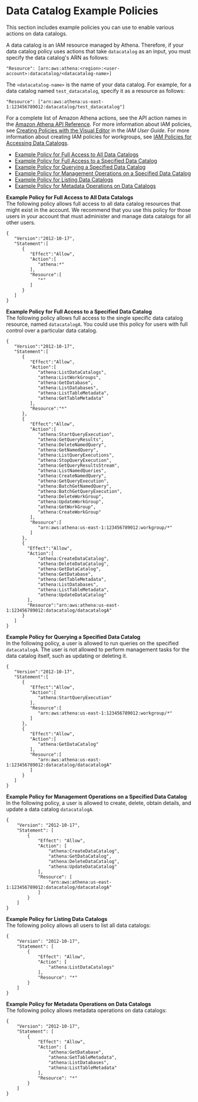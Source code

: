 # Data Catalog Example Policies<a name="datacatalogs-example-policies"></a>

This section includes example policies you can use to enable various actions on data catalogs\.

A data catalog is an IAM resource managed by Athena\. Therefore, if your data catalog policy uses actions that take `datacatalog` as an input, you must specify the data catalog's ARN as follows:

```
"Resource": [arn:aws:athena:<region>:<user-account>:datacatalog/<datacatalog-name>]
```

The `<datacatalog-name>` is the name of your data catalog\. For example, for a data catalog named `test_datacatalog`, specify it as a resource as follows:

```
"Resource": ["arn:aws:athena:us-east-1:123456789012:datacatalog/test_datacatalog"]
```

For a complete list of Amazon Athena actions, see the API action names in the [Amazon Athena API Reference](https://docs.aws.amazon.com/athena/latest/APIReference/)\. For more information about IAM policies, see [Creating Policies with the Visual Editor](https://docs.aws.amazon.com/IAM/latest/UserGuide/access_policies_create.html#access_policies_create-visual-editor) in the *IAM User Guide*\. For more information about creating IAM policies for workgroups, see [ IAM Policies for Accessing Data Catalogs](datacatalogs-iam-policy.md)\.
+ [Example Policy for Full Access to All Data Catalogs](#datacatalog-policy-full-access-to-all-data-catalogs)
+ [Example Policy for Full Access to a Specified Data Catalog](#datacatalog-policy-full-access-to-a-specified-catalog)
+ [Example Policy for Querying a Specified Data Catalog](#datacatalog-policy-querying-a-specified-data-catalog)
+ [Example Policy for Management Operations on a Specified Data Catalog](#datacatalog-policy-management-operations-on-a-specified-catalog)
+ [Example Policy for Listing Data Catalogs](#datacatalog-policy-listing-data-catalogs)
+ [Example Policy for Metadata Operations on Data Catalogs](#datacatalog-policy-metadata-operations)

**Example Policy for Full Access to All Data Catalogs**  
The following policy allows full access to all data catalog resources that might exist in the account\. We recommend that you use this policy for those users in your account that must administer and manage data catalogs for all other users\.  

```
{
   "Version":"2012-10-17",
   "Statement":[
      {
         "Effect":"Allow",
         "Action":[
            "athena:*"
         ],
         "Resource":[
            "*"
         ]
      }
   ]
}
```

**Example Policy for Full Access to a Specified Data Catalog**  
The following policy allows full access to the single specific data catalog resource, named `datacatalogA`\. You could use this policy for users with full control over a particular data catalog\.  

```
{
   "Version":"2012-10-17",
   "Statement":[
      {
         "Effect":"Allow",
         "Action":[
            "athena:ListDataCatalogs",
            "athena:ListWorkGroups",
            "athena:GetDatabase",
            "athena:ListDatabases",
            "athena:ListTableMetadata",
            "athena:GetTableMetadata"
         ],
         "Resource":"*"
      },
      {
         "Effect":"Allow",
         "Action":[
            "athena:StartQueryExecution",
            "athena:GetQueryResults",
            "athena:DeleteNamedQuery",
            "athena:GetNamedQuery",
            "athena:ListQueryExecutions",
            "athena:StopQueryExecution",
            "athena:GetQueryResultsStream",
            "athena:ListNamedQueries",
            "athena:CreateNamedQuery",
            "athena:GetQueryExecution",
            "athena:BatchGetNamedQuery",
            "athena:BatchGetQueryExecution",
            "athena:DeleteWorkGroup",
            "athena:UpdateWorkGroup",
            "athena:GetWorkGroup",
            "athena:CreateWorkGroup"
         ],
         "Resource":[
            "arn:aws:athena:us-east-1:123456789012:workgroup/*"
         ]
      },
      {
        "Effect":"Allow",
        "Action":[
            "athena:CreateDataCatalog",
            "athena:DeleteDataCatalog",
            "athena:GetDataCatalog",
            "athena:GetDatabase",
            "athena:GetTableMetadata",
            "athena:ListDatabases",
            "athena:ListTableMetadata",
            "athena:UpdateDataCatalog"
        ],
        "Resource":"arn:aws:athena:us-east-1:123456789012:datacatalog/datacatalogA"
      }
   ]
}
```

**Example Policy for Querying a Specified Data Catalog**  
In the following policy, a user is allowed to run queries on the specified `datacatalogA`\. The user is not allowed to perform management tasks for the data catalog itself, such as updating or deleting it\.   

```
{
   "Version":"2012-10-17",
   "Statement":[
      {
         "Effect":"Allow",
         "Action":[
            "athena:StartQueryExecution"
         ],
         "Resource":[
            "arn:aws:athena:us-east-1:123456789012:workgroup/*"
         ]
      },
      {
         "Effect":"Allow",
         "Action":[
            "athena:GetDataCatalog"
         ],
         "Resource":[
            "arn:aws:athena:us-east-1:123456789012:datacatalog/datacatalogA"
         ]
      }
   ]
}
```

**Example Policy for Management Operations on a Specified Data Catalog**  
In the following policy, a user is allowed to create, delete, obtain details, and update a data catalog `datacatalogA`\.   

```
{
    "Version": "2012-10-17",
    "Statement": [
        {
            "Effect": "Allow",
            "Action": [
                "athena:CreateDataCatalog",
                "athena:GetDataCatalog",
                "athena:DeleteDataCatalog",
                "athena:UpdateDataCatalog"
            ],
            "Resource": [
                "arn:aws:athena:us-east-1:123456789012:datacatalog/datacatalogA"
            ]
        }
    ]
}
```

**Example Policy for Listing Data Catalogs**  
The following policy allows all users to list all data catalogs:  

```
{
    "Version": "2012-10-17",
    "Statement": [
        {
            "Effect": "Allow",
            "Action": [
                "athena:ListDataCatalogs"
            ],
            "Resource": "*"
        }
    ]
}
```

**Example Policy for Metadata Operations on Data Catalogs**  
The following policy allows metadata operations on data catalogs:  

```
{
    "Version": "2012-10-17",
    "Statement": [
        {
            "Effect": "Allow",
            "Action": [
                "athena:GetDatabase",
                "athena:GetTableMetadata",
                "athena:ListDatabases",
                "athena:ListTableMetadata"
            ],
            "Resource": "*"
        }
    ]
}
```